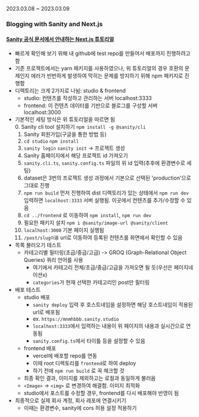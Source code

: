 2023.03.08 ~ 2023.03.09

### Blogging with Sanity and Next.js

#### [Sanity 공식 문서에서 안내하는 Next.js 튜토리얼](https://www.sanity.io/blog/build-your-own-blog-with-sanity-and-next-js)

- 빠르게 확인해 보기 위해 내 github에 test repo를 만들어서 배포까지 진행하려고 함
- 기존 프로젝트에서는 yarn 패키지를 사용하였으나, 위 튜토리얼의 경우 호환의 문제인지 에러가 빈번하게 발생하여 막히는 문제를 방지하기 위해 npm 패키지로 진행함
- 디렉토리는 크게 2가지로 나뉨: studio & frontend
  - studio: 컨텐츠를 작성하고 관리하는 서버 localhost:3333
  - frontend: 이 컨텐츠 데이터를 기반으로 블로그를 구성할 서버 localhost:3000
- 기본적인 세팅 방식은 위 튜토리얼을 따르면 됨  
  0. Sanity cli tool 설치하기 `npm install -g @sanity/cli`
  1. Sanity 회원가입(구글을 통한 방법 등)
  2. `cd studio` `npm install`
  3. `sanity login` `sanity init` -> 프로젝트 생성
  4. Sanity 홈페이지에서 해당 프로젝트 id 가져오기
  5. `sanity.cli.ts`, `sanity.config.ts` 파일의 위 id 입력(추후에 환경변수로 세팅)
  6. dataset은 3번의 프로젝트 생성 과정에서 기본으로 선택된 'production'으로 그대로 진행
  7. `npm run build` 먼저 진행하여 dist 디렉토리가 있는 상태에서 `npm run dev` 입력하면 `localhost:3333` 서버 실행됨. 이곳에서 컨텐츠를 추가/수정할 수 있음
  8. `cd ../frontend` 로 이동하여 `npm install`, `npm run dev`
  9. 필요한 패키지 설치
     `npm i @sanity/image-url @sanity/client`
  10. `localhost:3000` 기본 페이지 실행됨
  11. `/post/slug이름` url로 이동하여 등록된 컨텐츠를 화면에서 확인할 수 있음
- 목록 불러오기 테스트
  - 카테고리별 필터링(초급/중급/고급)
    -> GROQ (Graph-Relational Object Queries) 쿼리 언어를 사용
    - 여기에서 카테고리 전체/초급/중급/고급을 가져오면 될 듯(우선은 페이지네이션x)
    - `categories`가 현재 선택한 카테고리인 post만 필터링
- 배포 테스트
  - studio 배포
    - `sanity deploy` 입력 후 호스트네임을 설정하면 해당 호스트네임이 적용된 url로 배포됨
    - ex. `https://mnmhbbb.sanity.studio`
    - `localhost:3333`에서 입력하는 내용이 위 페이지의 내용과 실시간으로 연동됨
    - `sanity.config.ts`에서 타이틀 등을 설정할 수 있음
  - frontend 배포
    - vercel에 배포할 repo를 연동
    - 이때 root 디렉토리를 `frontend`로 하여 deploy
    - 하기 전에 `npm run build` 로 꼭 체크할 것
  - 최종 확인 결과, 이미지를 제외하고는 로컬과 동일하게 불러옴
  - `<Image>` -> `<img>` 로 변경하여 해결함. 이미지 최적화
  - studio에서 포스트를 수정할 경우, frontend를 다시 배포해야 반영이 됨
- 최종적으로 실제 회사 계정, 회사 레포에 연결시키기
  - 이때는 환경변수, sanity에 cors 허용 설정 적용하기
